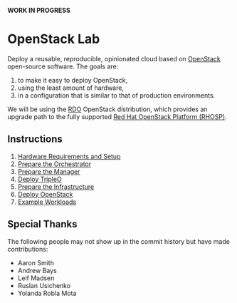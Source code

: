 **WORK IN PROGRESS**

OpenStack Lab
=============

Deploy a reusable, reproducible, opinionated cloud based on [OpenStack](https://www.openstack.org/)
open-source software. The goals are:

1) to make it easy to deploy OpenStack,
2) using the least amount of hardware,
3) in a configuration that is similar to that of production environments.

We will be using the [RDO](https://www.rdoproject.org/) OpenStack distribution, which provides an
upgrade path to the fully supported
[Red Hat OpenStack Platform (RHOSP)](https://www.redhat.com/en/technologies/linux-platforms/openstack-platform).


Instructions
------------

1. [Hardware Requirements and Setup](HARDWARE.md)
2. [Prepare the Orchestrator](orchestrator/README.md)
3. [Prepare the Manager](manager/README.md)
4. [Deploy TripleO](undercloud/README.md)
5. [Prepare the Infrastructure](infrastructure/README.md)
6. [Deploy OpenStack](overcloud/README.md)
7. [Example Workloads](workloads/README.md)


Special Thanks
--------------

The following people may not show up in the commit history but have made contributions:

* Aaron Smith
* Andrew Bays
* Leif Madsen
* Ruslan Usichenko
* Yolanda Robla Mota
